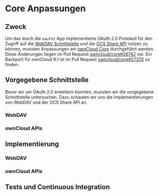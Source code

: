 # Core Anpassungen

## Zweck

Um das durch die `oauth2` App implementierte OAuth 2.0 Protokoll für den Zugriff auf die [WebDAV Schnittstelle](https://doc.owncloud.org/server/9.1/user_manual/files/access_webdav.html) und die [OCS Share API](https://doc.owncloud.org/server/9.1/developer_manual/core/ocs-share-api.html) nutzen zu können, mussten Anpassungen am [ownCloud Core](https://github.com/owncloud/core) durchgeführt werden. Diese Änderungen liegen im Pull Request [owncloud/core#26742](https://github.com/owncloud/core/pull/26742) vor. Ein Backport für ownCloud 9.1 ist im Pull Request [owncloud/core#27370](https://github.com/owncloud/core/pull/27370) zu finden.

## Vorgegebene Schnittstelle

Bevor wir um OAuth 2.0 erweitern konnten, mussten wir die vorgegebene Schnittstelle untersuchen. Dazu schauten wir uns die Implementierungen von WebDAV und der OCS Share API an.

### WebDAV

### ownCloud APIs

## Implementierung

### WebDAV

### ownCloud APIs

## Tests und Continuous Integration
